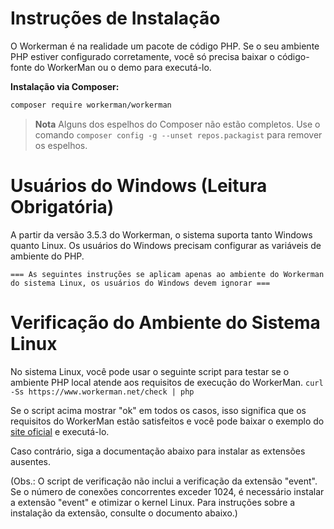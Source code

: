 # Instruções de Instalação
O Workerman é na realidade um pacote de código PHP. Se o seu ambiente PHP estiver configurado corretamente, você só precisa baixar o código-fonte do WorkerMan ou o demo para executá-lo.

**Instalação via Composer:**
```sh
composer require workerman/workerman
```

> **Nota**
> Alguns dos espelhos do Composer não estão completos. Use o comando `composer config -g --unset repos.packagist` para remover os espelhos.

# Usuários do Windows (Leitura Obrigatória)

A partir da versão 3.5.3 do Workerman, o sistema suporta tanto Windows quanto Linux. Os usuários do Windows precisam configurar as variáveis de ambiente do PHP.

 ` === As seguintes instruções se aplicam apenas ao ambiente do Workerman do sistema Linux, os usuários do Windows devem ignorar === `

# Verificação do Ambiente do Sistema Linux
No sistema Linux, você pode usar o seguinte script para testar se o ambiente PHP local atende aos requisitos de execução do WorkerMan.
 `curl -Ss https://www.workerman.net/check | php`

Se o script acima mostrar "ok" em todos os casos, isso significa que os requisitos do WorkerMan estão satisfeitos e você pode baixar o exemplo do [site oficial](https://www.workerman.net/) e executá-lo.

Caso contrário, siga a documentação abaixo para instalar as extensões ausentes.

(Obs.: O script de verificação não inclui a verificação da extensão "event". Se o número de conexões concorrentes exceder 1024, é necessário instalar a extensão "event" e otimizar o kernel Linux. Para instruções sobre a instalação da extensão, consulte o documento abaixo.)
